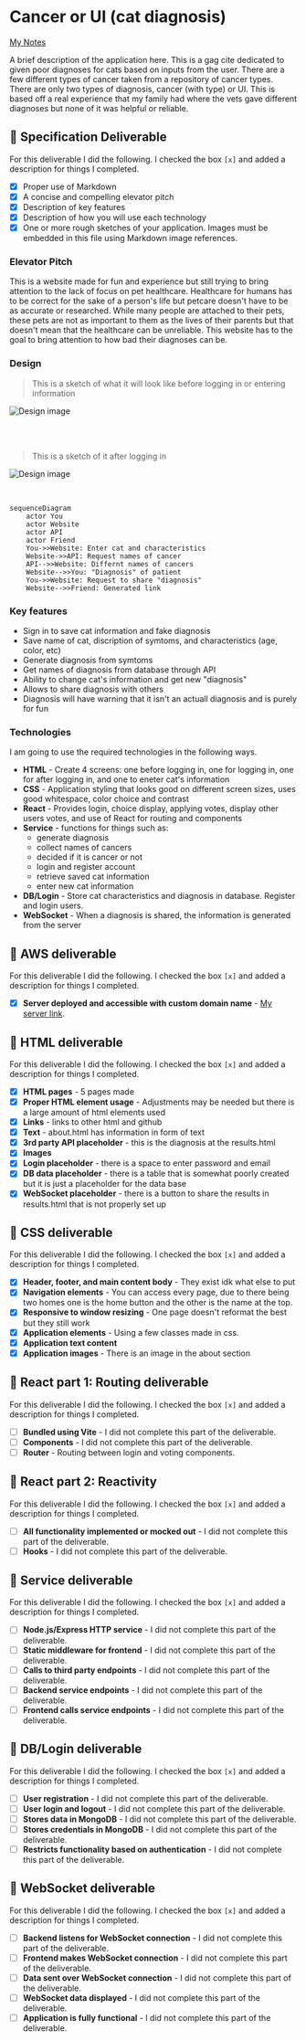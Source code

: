 # Cancer or UI (cat diagnosis)

[My Notes](notes.md)

A brief description of the application here. This is a gag cite dedicated to given poor diagnoses for cats based on inputs from the user. There are a few different types of cancer taken from a repository of cancer types. There are only two types of diagnosis, cancer (with type) or UI. This is based off a real experience that my family had where the vets gave different diagnoses but none of it was helpful or reliable.


## 🚀 Specification Deliverable



For this deliverable I did the following. I checked the box `[x]` and added a description for things I completed.

- [x] Proper use of Markdown
- [x] A concise and compelling elevator pitch
- [x] Description of key features
- [x] Description of how you will use each technology
- [x] One or more rough sketches of your application. Images must be embedded in this file using Markdown image references.

### Elevator Pitch

This is a website made for fun and experience but still trying to bring attention to the lack of focus on pet healthcare. Healthcare for humans has to be correct for the sake of a person's life but petcare doesn't have to be as accurate or researched. While many people are attached to their pets, these pets are not as important to them as the lives of their parents but that doesn't mean that the healthcare can be unreliable. This website has to the goal to bring attention to how bad their diagnoses can be.

### Design

> This is a sketch of what it will look like before logging in or entering information

![Design image](BeforeLogIn.jpg)

<br/><br/>
> This is a sketch of it after logging in
  
![Design image](AfterLogIn.jpg)


<br/>

```mermaid
sequenceDiagram
    actor You
    actor Website
    actor API
    actor Friend
    You->>Website: Enter cat and characteristics
    Website->>API: Request names of cancer
    API-->>Website: Differnt names of cancers
    Website-->>You: "Diagnosis" of patient
    You->>Website: Request to share "diagnosis"
    Website-->>Friend: Generated link
```

### Key features

- Sign in to save cat information and fake diagnosis
- Save name of cat, discription of symtoms, and characteristics (age, color, etc)
- Generate diagnosis from symtoms
- Get names of diagnosis from database through API
- Ability to change cat's information and get new "diagnosis"
- Allows to share diagnosis with others
- Diagnosis will have warning that it isn't an actuall diagnosis and is purely for fun

### Technologies

I am going to use the required technologies in the following ways.

- **HTML** - Create 4 screens: one before logging in, one for logging in, one for after logging in, and one to eneter cat's information
- **CSS** - Application styling that looks good on different screen sizes, uses good whitespace, color choice and contrast
- **React** - Provides login, choice display, applying votes, display other users votes, and use of React for routing and components
- **Service** - functions for things such as:
    - generate diagnosis
    - collect names of cancers
    - decided if it is cancer or not
    - login and register account
    - retrieve saved cat information
    - enter new cat information
- **DB/Login** - Store cat characteristics and diagnosis in database. Register and login users.
- **WebSocket** - When a diagnosis is shared, the information is generated from the server


## 🚀 AWS deliverable

For this deliverable I did the following. I checked the box `[x]` and added a description for things I completed.

- [x] **Server deployed and accessible with custom domain name** - [My server link](https://seanathncs260.click).

## 🚀 HTML deliverable

For this deliverable I did the following. I checked the box `[x]` and added a description for things I completed.

- [x] **HTML pages** - 5 pages made
- [x] **Proper HTML element usage** - Adjustments may be needed but there is a large amount of html elements used
- [x] **Links** - links to other html and github
- [x] **Text** - about.html has information in form of text
- [x] **3rd party API placeholder** - this is the diagnosis at the results.html
- [x] **Images**
- [x] **Login placeholder** - there is a space to enter password and email
- [x] **DB data placeholder** - there is a table that is somewhat poorly created but it is just a placeholder for the data base
- [x] **WebSocket placeholder** - there is a button to share the results in results.html that is not properly set up

## 🚀 CSS deliverable

For this deliverable I did the following. I checked the box `[x]` and added a description for things I completed.

- [x] **Header, footer, and main content body** - They exist idk what else to put
- [x] **Navigation elements** - You can access every page, due to there being two homes one is the home button and the other is the name at the top.
- [x] **Responsive to window resizing** - One page doesn't reformat the best but they still work
- [x] **Application elements** - Using a few classes made in css.
- [x] **Application text content** 
- [x] **Application images** - There is an image in the about section

## 🚀 React part 1: Routing deliverable

For this deliverable I did the following. I checked the box `[x]` and added a description for things I completed.

- [ ] **Bundled using Vite** - I did not complete this part of the deliverable.
- [ ] **Components** - I did not complete this part of the deliverable.
- [ ] **Router** - Routing between login and voting components.

## 🚀 React part 2: Reactivity

For this deliverable I did the following. I checked the box `[x]` and added a description for things I completed.

- [ ] **All functionality implemented or mocked out** - I did not complete this part of the deliverable.
- [ ] **Hooks** - I did not complete this part of the deliverable.

## 🚀 Service deliverable

For this deliverable I did the following. I checked the box `[x]` and added a description for things I completed.

- [ ] **Node.js/Express HTTP service** - I did not complete this part of the deliverable.
- [ ] **Static middleware for frontend** - I did not complete this part of the deliverable.
- [ ] **Calls to third party endpoints** - I did not complete this part of the deliverable.
- [ ] **Backend service endpoints** - I did not complete this part of the deliverable.
- [ ] **Frontend calls service endpoints** - I did not complete this part of the deliverable.

## 🚀 DB/Login deliverable

For this deliverable I did the following. I checked the box `[x]` and added a description for things I completed.

- [ ] **User registration** - I did not complete this part of the deliverable.
- [ ] **User login and logout** - I did not complete this part of the deliverable.
- [ ] **Stores data in MongoDB** - I did not complete this part of the deliverable.
- [ ] **Stores credentials in MongoDB** - I did not complete this part of the deliverable.
- [ ] **Restricts functionality based on authentication** - I did not complete this part of the deliverable.

## 🚀 WebSocket deliverable

For this deliverable I did the following. I checked the box `[x]` and added a description for things I completed.

- [ ] **Backend listens for WebSocket connection** - I did not complete this part of the deliverable.
- [ ] **Frontend makes WebSocket connection** - I did not complete this part of the deliverable.
- [ ] **Data sent over WebSocket connection** - I did not complete this part of the deliverable.
- [ ] **WebSocket data displayed** - I did not complete this part of the deliverable.
- [ ] **Application is fully functional** - I did not complete this part of the deliverable.
